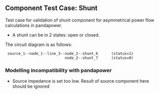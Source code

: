 ## Component Test Case: Shunt

Test case for validation of shunt component for asymmetrical power flow calculations in pandapower.
- A shunt can be in 2 states: open or closed.

The circuit diagram is as follows:
```
 source_1--node_1--line_3--node_2--shunt_6      (status=1)
                           node_2--shunt_7      (status=0)
```

### Modelling incompatibility with pandapower

- Source impedance is set too low. Result of source component here should be ignored